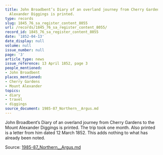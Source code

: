 ```yaml
---
title: John Broadbent’s Diary of an overland journey from Cherry Gardens to the Mount
  Alexander Diggings is printed.
type: records
slug: 1845_76_sa_register_content_8055
url: /records/1845_76_sa_register_content_8055/
record_id: 1845_76_sa_register_content_8055
date: '1852-04-13'
date_display: null
volume: null
issue_number: null
page: '3'
article_type: news
issue_reference: 13 April 1852, page 3
people_mentioned:
- John Broadbent
places_mentioned:
- Cherry Gardens
- Mount Alexander
topics:
- diary
- travel
- diggings
source_document: 1985-87_Northern__Argus.md
---
```


John Broadbent’s Diary of an overland journey from Cherry Gardens to the Mount Alexander Diggings is printed.  The trip took one month.  Also printed is a letter from him dated 12 March 1852.  This adds nothing to what has already been noted.

Source: [1985-87_Northern__Argus.md](/downloads/markdown/1985-87_Northern__Argus.md)
